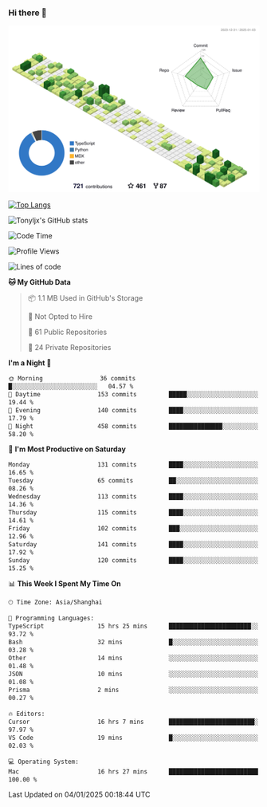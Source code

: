 ### Hi there 👋

![](./profile-3d-contrib/profile-green-animate.svg)

 

[![Top Langs](https://github-readme-stats.vercel.app/api/top-langs/?username=tonyljx)](https://github.com/anuraghazra/github-readme-stats)

![Tonyljx's GitHub stats](https://github-readme-stats.vercel.app/api?username=tonyljx&theme=default&show_icons=true)

 

<!--START_SECTION:waka-->
![Code Time](http://img.shields.io/badge/Code%20Time-1%2C102%20hrs%2050%20mins-blue)

![Profile Views](http://img.shields.io/badge/Profile%20Views-2-blue)

![Lines of code](https://img.shields.io/badge/From%20Hello%20World%20I%27ve%20Written-748.8%20thousand%20lines%20of%20code-blue)

**🐱 My GitHub Data** 

> 📦 1.1 MB Used in GitHub's Storage 
 > 
> 🚫 Not Opted to Hire
 > 
> 📜 61 Public Repositories 
 > 
> 🔑 24 Private Repositories 
 > 
**I'm a Night 🦉** 

```text
🌞 Morning                36 commits          █░░░░░░░░░░░░░░░░░░░░░░░░   04.57 % 
🌆 Daytime                153 commits         █████░░░░░░░░░░░░░░░░░░░░   19.44 % 
🌃 Evening                140 commits         ████░░░░░░░░░░░░░░░░░░░░░   17.79 % 
🌙 Night                  458 commits         ███████████████░░░░░░░░░░   58.20 % 
```
📅 **I'm Most Productive on Saturday** 

```text
Monday                   131 commits         ████░░░░░░░░░░░░░░░░░░░░░   16.65 % 
Tuesday                  65 commits          ██░░░░░░░░░░░░░░░░░░░░░░░   08.26 % 
Wednesday                113 commits         ████░░░░░░░░░░░░░░░░░░░░░   14.36 % 
Thursday                 115 commits         ████░░░░░░░░░░░░░░░░░░░░░   14.61 % 
Friday                   102 commits         ███░░░░░░░░░░░░░░░░░░░░░░   12.96 % 
Saturday                 141 commits         ████░░░░░░░░░░░░░░░░░░░░░   17.92 % 
Sunday                   120 commits         ████░░░░░░░░░░░░░░░░░░░░░   15.25 % 
```


📊 **This Week I Spent My Time On** 

```text
🕑︎ Time Zone: Asia/Shanghai

💬 Programming Languages: 
TypeScript               15 hrs 25 mins      ███████████████████████░░   93.72 % 
Bash                     32 mins             █░░░░░░░░░░░░░░░░░░░░░░░░   03.28 % 
Other                    14 mins             ░░░░░░░░░░░░░░░░░░░░░░░░░   01.48 % 
JSON                     10 mins             ░░░░░░░░░░░░░░░░░░░░░░░░░   01.08 % 
Prisma                   2 mins              ░░░░░░░░░░░░░░░░░░░░░░░░░   00.27 % 

🔥 Editors: 
Cursor                   16 hrs 7 mins       ████████████████████████░   97.97 % 
VS Code                  19 mins             █░░░░░░░░░░░░░░░░░░░░░░░░   02.03 % 

💻 Operating System: 
Mac                      16 hrs 27 mins      █████████████████████████   100.00 % 
```


 Last Updated on 04/01/2025 00:18:44 UTC
<!--END_SECTION:waka-->
